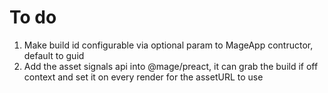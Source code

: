 # To do

1. Make build id configurable via optional param to MageApp contructor, default
   to guid
2. Add the asset signals api into @mage/preact, it can grab the build if off
   context and set it on every render for the assetURL to use
